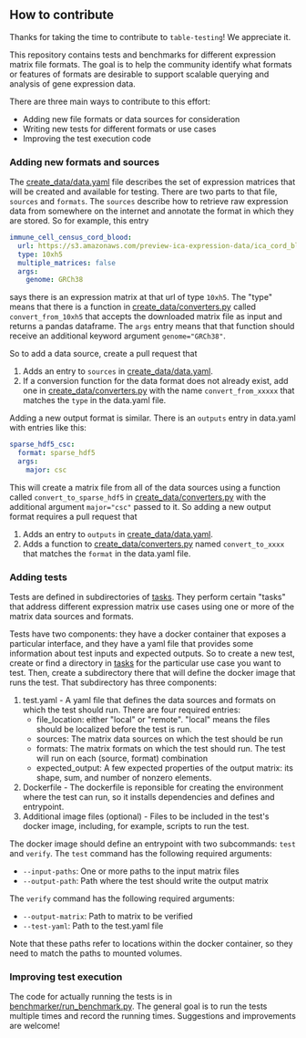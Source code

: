 ## How to contribute

Thanks for taking the time to contribute to `table-testing`! We appreciate it.

This repository contains tests and benchmarks for different expression matrix file formats. The goal
is to help the community identify what formats or features of formats are desirable to support
scalable querying and analysis of gene expression data.

There are three main ways to contribute to this effort:
- Adding new file formats or data sources for consideration
- Writing new tests for different formats or use cases
- Improving the test execution code

### Adding new formats and sources

The [create_data/data.yaml](create_data/data.yaml) file describes the set of
expression matrices that will be created and available for testing. There are
two parts to that file, `sources` and `formats`. The `sources` describe how to
retrieve raw expression data from somewhere on the internet and annotate the
format in which they are stored. So for example, this entry

```yaml
immune_cell_census_cord_blood:
  url: https://s3.amazonaws.com/preview-ica-expression-data/ica_cord_blood_h5.h5
  type: 10xh5
  multiple_matrices: false
  args:
    genome: GRCh38
```

says there is an expression matrix at that url of type `10xh5`. The "type"
means that there is a function in
[create_data/converters.py](create_data/converters.py) called
`convert_from_10xh5` that accepts the downloaded matrix file as input and
returns a pandas dataframe. The `args` entry means that that function should
receive an additional keyword argument `genome="GRCh38"`.

So to add a data source, create a pull request that
1. Adds an entry to `sources` in
   [create_data/data.yaml](create_data/data.yaml).
2. If a conversion function for the data format does not already exist, add one
   in [create_data/converters.py](create_data/converters.py) with the name
   `convert_from_xxxxx` that matches the `type` in the data.yaml file.

Adding a new output format is similar. There is an `outputs` entry in data.yaml
with entries like this:

```yaml
sparse_hdf5_csc:
  format: sparse_hdf5
  args:
    major: csc
```

This will create a matrix file from all of the data sources using a function
called `convert_to_sparse_hdf5` in
[create_data/converters.py](create_data/converters.py) with the additional
argument `major="csc"` passed to it. So adding a new output format requires a
pull request that 

1. Adds an entry to `outputs` in
   [create_data/data.yaml](create_data/data.yaml).
2. Adds a function to [create_data/converters.py](create_data/converters.py) 
   named `convert_to_xxxx` that matches the `format` in the data.yaml file.

### Adding tests

Tests are defined in subdirectories of [tasks](tasks). They perform certain
"tasks" that address different expression matrix use cases using one or more
of the matrix data sources and formats.  

Tests have two components: they have a docker container that exposes a
particular interface, and they have a yaml file that provides some information
about test inputs and expected outputs. So to create a new test, create or
find a directory in [tasks](tasks) for the particular use case you want to
test. Then, create a subdirectory there that will define the docker image that
runs the test. That subdirectory has three components:

1. test.yaml - A yaml file that defines the data sources and formats on which
   the test should run. There are four required entries:
   - file_location: either "local" or "remote". "local" means the files should
     be localized before the test is run.
   - sources: The matrix data sources on which the test should be run
   - formats: The matrix formats on which the test should run. The test will
     run on each (source, format) combination
   - expected_output: A few expected properties of the output matrix: its
     shape, sum, and number of nonzero elements.
2. Dockerfile - The dockerfile is reponsible for creating the environment where
   the test can run, so it installs dependencies and defines and entrypoint.
3. Additional image files (optional) - Files to be included in the test's
   docker image, including, for example, scripts to run the test.

The docker image should define an entrypoint with two subcommands: `test` and
`verify`. The  `test` command has the following required arguments: 

- `--input-paths`: One or more paths to the input matrix files
- `--output-path`: Path where the test should write the output matrix

The `verify` command has the following required arguments:

- `--output-matrix`: Path to matrix to be verified
- `--test-yaml`: Path to the test.yaml file

Note that these paths refer to locations within the docker container, so they
need to match the paths to mounted volumes.

### Improving test execution

The code for actually running the tests is in
[benchmarker/run_benchmark.py](benchmarker/run_benchmark.py). The general goal
is to run the tests multiple times and record the running times. Suggestions
and improvements are welcome!
